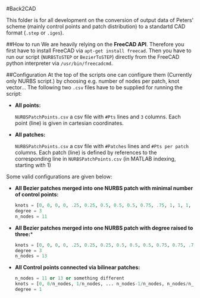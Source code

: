 #Back2CAD

This folder is for all development on the conversion of output data of Peters' scheme (mainly control points and patch distribution) to a standartd CAD format (```.step``` or ```.iges```).

##How to run
We are heavily relying on the **FreeCAD API**. Therefore you first have to install FreeCAD via ```apt-get install freecad```. Then you have to run our script (```NURBSToSTEP``` or ```BezierToSTEP```) directly from the FreeCAD python interpreter via ```/usr/bin/freecadcmd```.

##Configuration
At the top of the scripts one can configure them (Currently only NURBS script.) by choosing e.g. number of nodes per patch, knot vector...
The following two ```.csv``` files have to be supplied for running the script:

- **All points:** 

    ```NURBSPatchPoints.csv``` a csv file with ```#Pts``` lines and ```3``` columns. Each point (line) is given in cartesian coordinates.
    
    
- **All patches:** 

    ```NURBSPatchPoints.csv``` a csv file with ```#Patches``` lines and ```#Pts per patch``` columns. Each patch (line) is defined by references to the corresponding line in ```NURBSPatchPoints.csv``` (in MATLAB indexing, starting with 1) 

Some valid configurations are given below:

- **All Bezier patches merged into one NURBS patch with minimal number of control points:**

    ```python
    knots = [0, 0, 0, 0, .25, 0.25, 0.5, 0.5, 0.5, 0.75, .75, 1, 1, 1, 1]
    degree = 3
    n_nodes = 11
    ```

- **All Bezier patches merged into one NURBS patch with degree raised to three:***

    ```python
    knots = [0, 0, 0, 0, .25, 0.25, 0.25, 0.5, 0.5, 0.5, 0.75, 0.75, .75, 1, 1, 1, 1]
    degree = 3
    n_nodes = 13
    ```
    
- **All Control points connected via bilinear patches:**

    ```python
    n_nodes = 11 or 13 or something different    
    knots = [0, 0/n_nodes, 1/n_nodes, ... n_nodes-1/n_nodes, n_nodes/n_nodes, 1]    
    degree = 1    
    ```
